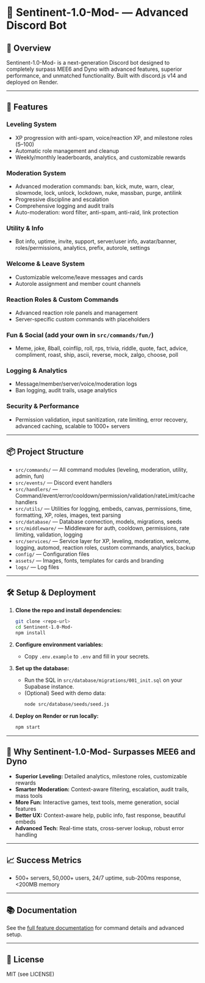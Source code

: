 # 🤖 Sentinent-1.0-Mod- — Advanced Discord Bot

## 🌟 Overview

Sentinent-1.0-Mod- is a next-generation Discord bot designed to completely surpass MEE6 and Dyno with advanced features, superior performance, and unmatched functionality. Built with discord.js v14 and deployed on Render.

---

## 🎯 Features

### Leveling System
- XP progression with anti-spam, voice/reaction XP, and milestone roles (5–100)
- Automatic role management and cleanup
- Weekly/monthly leaderboards, analytics, and customizable rewards

### Moderation System
- Advanced moderation commands: ban, kick, mute, warn, clear, slowmode, lock, unlock, lockdown, nuke, massban, purge, antilink
- Progressive discipline and escalation
- Comprehensive logging and audit trails
- Auto-moderation: word filter, anti-spam, anti-raid, link protection

### Utility & Info
- Bot info, uptime, invite, support, server/user info, avatar/banner, roles/permissions, analytics, prefix, autorole, settings

### Welcome & Leave System
- Customizable welcome/leave messages and cards
- Autorole assignment and member count channels

### Reaction Roles & Custom Commands
- Advanced reaction role panels and management
- Server-specific custom commands with placeholders

### Fun & Social (add your own in `src/commands/fun/`)
- Meme, joke, 8ball, coinflip, roll, rps, trivia, riddle, quote, fact, advice, compliment, roast, ship, ascii, reverse, mock, zalgo, choose, poll

### Logging & Analytics
- Message/member/server/voice/moderation logs
- Ban logging, audit trails, usage analytics

### Security & Performance
- Permission validation, input sanitization, rate limiting, error recovery, advanced caching, scalable to 1000+ servers

---

## 📦 Project Structure

- `src/commands/` — All command modules (leveling, moderation, utility, admin, fun)
- `src/events/` — Discord event handlers
- `src/handlers/` — Command/event/error/cooldown/permission/validation/rateLimit/cache handlers
- `src/utils/` — Utilities for logging, embeds, canvas, permissions, time, formatting, XP, roles, images, text parsing
- `src/database/` — Database connection, models, migrations, seeds
- `src/middleware/` — Middleware for auth, cooldown, permissions, rate limiting, validation, logging
- `src/services/` — Service layer for XP, leveling, moderation, welcome, logging, automod, reaction roles, custom commands, analytics, backup
- `config/` — Configuration files
- `assets/` — Images, fonts, templates for cards and branding
- `logs/` — Log files

---

## 🛠️ Setup & Deployment

1. **Clone the repo and install dependencies:**
   ```bash
   git clone <repo-url>
   cd Sentinent-1.0-Mod-
   npm install
   ```

2. **Configure environment variables:**
   - Copy `.env.example` to `.env` and fill in your secrets.

3. **Set up the database:**
   - Run the SQL in `src/database/migrations/001_init.sql` on your Supabase instance.
   - (Optional) Seed with demo data:
     ```bash
     node src/database/seeds/seed.js
     ```

4. **Deploy on Render or run locally:**
   ```bash
   npm start
   ```

---

## 🚀 Why Sentinent-1.0-Mod- Surpasses MEE6 and Dyno

- **Superior Leveling:** Detailed analytics, milestone roles, customizable rewards
- **Smarter Moderation:** Context-aware filtering, escalation, audit trails, mass tools
- **More Fun:** Interactive games, text tools, meme generation, social features
- **Better UX:** Context-aware help, public info, fast response, beautiful embeds
- **Advanced Tech:** Real-time stats, cross-server lookup, robust error handling

---

## 📈 Success Metrics

- 500+ servers, 50,000+ users, 24/7 uptime, sub-200ms response, <200MB memory

---

## 📚 Documentation

See the [full feature documentation](./docs/FEATURES.md) for command details and advanced setup.

---

## 📝 License

MIT (see LICENSE)